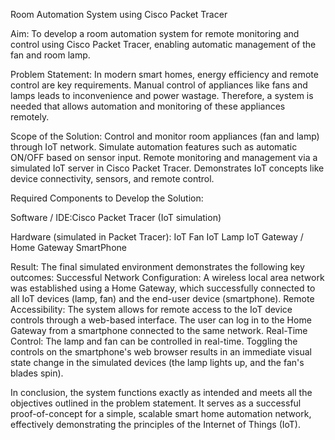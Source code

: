 Room Automation System using Cisco Packet Tracer

Aim:
To develop a room automation system for remote monitoring and control using Cisco Packet Tracer, enabling automatic management of the fan and room lamp.

Problem Statement:
In modern smart homes, energy efficiency and remote control are key requirements. Manual control of appliances like fans and lamps leads to inconvenience and power wastage. Therefore, a system is needed that allows automation and monitoring of these appliances remotely.

Scope of the Solution:
Control and monitor room appliances (fan and lamp) through IoT network.
Simulate automation features such as automatic ON/OFF based on sensor input.
Remote monitoring and management via a simulated IoT server in Cisco Packet Tracer.
Demonstrates IoT concepts like device connectivity, sensors, and remote control.

Required Components to Develop the Solution:

   Software / IDE:Cisco Packet Tracer (IoT simulation)
   
   Hardware (simulated in Packet Tracer):
     IoT Fan
     IoT Lamp
     IoT Gateway / Home Gateway
     SmartPhone

Result:
The final simulated environment demonstrates the following key outcomes:
Successful Network Configuration: A wireless local area network was established using a Home Gateway, which successfully connected to all IoT devices (lamp, fan) and the end-user device (smartphone).
Remote Accessibility: The system allows for remote access to the IoT device controls through a web-based interface. The user can log in to the Home Gateway from a smartphone connected to the same network.
Real-Time Control: The lamp and fan can be controlled in real-time. Toggling the controls on the smartphone's web browser results in an immediate visual state change in the simulated devices (the lamp lights up, and the fan's blades spin).

In conclusion, the system functions exactly as intended and meets all the objectives outlined in the problem statement. It serves as a successful proof-of-concept for a simple, scalable smart home automation network, effectively demonstrating the principles of the Internet of Things (IoT).
